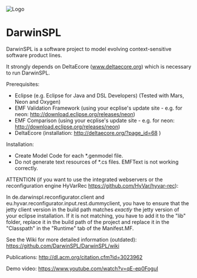 ![Logo](https://michaelnieke.files.wordpress.com/2016/11/logo_original_rendered.png?w=300&h=94)

# DarwinSPL
DarwinSPL is a software project to model evolving context-sensitive software product lines.

It strongly depends on DeltaEcore (www.deltaecore.org) which is necessary to run DarwinSPL.

Prerequisites:
- Eclipse (e.g. Eclipse for Java and DSL Developers) (Tested with Mars, Neon and Oxygen)
- EMF Validation Framework (using your ecplise's update site - e.g. for neon: http://download.eclipse.org/releases/neon)
- EMF Comparison (using your ecplise's update site - e.g. for neon: http://download.eclipse.org/releases/neon)
- DeltaEcore (installation: http://deltaecore.org/?page_id=68 )

Installation:
- Create Model Code for each *.genmodel file.
- Do not generate text resources of *.cs files. EMFText is not working correctly.

ATTENTION (if you want to use the integrated webservers or the reconfiguration engine HyVarRec https://github.com/HyVar/hyvar-rec):

In de.darwinspl.reconfigurator.client and eu.hyvar.reconfigurator.input.rest.dummyclient, you have to ensure that the jetty client version in the build path matches _exactly_ the jetty version of your eclipse installation. If it is not matching, you have to add it to the "lib" folder, replace it in the build path of the project and replace it in the "Classpath" in the "Runtime" tab of the Manifest.MF. 


See the Wiki for more detailed information (outdated):
https://github.com/DarwinSPL/DarwinSPL/wiki

Publications:
http://dl.acm.org/citation.cfm?id=3023962

Demo video:
https://www.youtube.com/watch?v=qE-ep0FoguI
